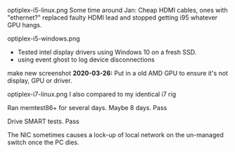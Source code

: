 optiplex-i5-linux.png
Some time around Jan: Cheap HDMI cables, ones with "ethernet?" replaced faulty HDMI lead and stopped getting i95 whatever GPU hangs.

optiplex-i5-windows.png
* Tested intel display drivers using Windows 10 on a fresh SSD.
* using event ghost to log device disconnections

make new screenshot
**2020-03-26:** Put in a old AMD GPU to ensure it's not display, GPU or driver.

optiplex-i7-linux.png
I also compared to my identical i7 rig

Ran memtest86+ for several days. Maybe 8 days. Pass

Drive SMART tests. Pass

The NIC sometimes causes a lock-up of local network on the un-managed switch once the PC dies.